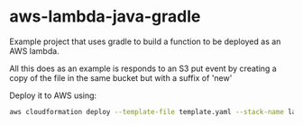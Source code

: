 # aws-lambda-java-gradle

Example project that uses gradle to build a function to be deployed as an AWS lambda.

All this does as an example is responds to an S3 put event by creating a copy of the file
in the same bucket but with a suffix of 'new'

Deploy it to AWS using:

```bash
aws cloudformation deploy --template-file template.yaml --stack-name lambda-test --capabilities CAPABILITY_IAM
```
